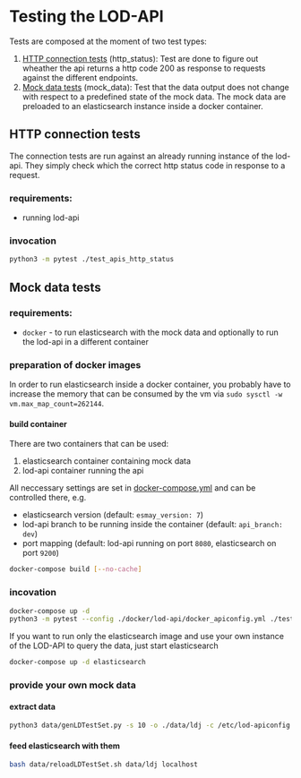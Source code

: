 # Testing the LOD-API
Tests are composed at the moment of two test types:
1. [HTTP connection tests](#HTTP_connection_tests) (http\_status): Test are done to figure out wheather the api returns a http code 200 as response to requests against the different endpoints.
2. [Mock data tests](#Mock_data_tests) (mock\_data): Test that the data output does not change with respect to a predefined state of the mock data. The mock data are preloaded to an elasticsearch instance inside a docker container.

## HTTP connection tests
The connection tests are run against an already running instance of the lod-api. They simply check which the correct http status code in response to a request.
### requirements:
* running lod-api
### invocation
```sh
python3 -m pytest ./test_apis_http_status
```

## Mock data tests
### requirements:
* `docker` - to run elasticsearch with the mock data and optionally to run the lod-api in a different container

### preparation of docker images
In order to run elasticsearch inside a docker container, you probably have to increase the memory that can be consumed by the vm via `sudo sysctl -w vm.max_map_count=262144`.
#### build container
There are two containers that can be used:
1. elasticsearch container containing mock data
2. lod-api container running the api

All neccessary settings are set in [docker-compose.yml](./docker-compose.yml) and can be controlled there, e.g.
* elasticsearch version (default: `esmay_version: 7`)
* lod-api branch to be running inside the container (default: `api_branch: dev`)
* port mapping (default: lod-api running on port `8080`, elasticsearch on port `9200`)

```sh
docker-compose build [--no-cache]
```

### incovation
```sh
docker-compose up -d
python3 -m pytest --config ./docker/lod-api/docker_apiconfig.yml ./test_mock_data
```

If you want to run only the elasticsearch image and use your own instance of the LOD-API to query the data, just start elasticsearch
```sh
docker-compose up -d elasticsearch
```

### provide your own mock data
#### extract data
```sh
python3 data/genLDTestSet.py -s 10 -o ./data/ldj -c /etc/lod-apiconfig.yml
```
#### feed elasticsearch with them
```sh
bash data/reloadLDTestSet.sh data/ldj localhost
```
